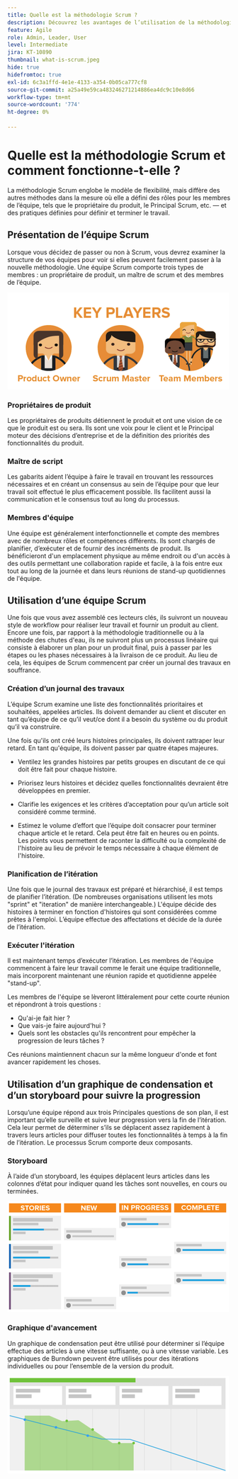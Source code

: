 ```yaml
---
title: Quelle est la méthodologie Scrum ?
description: Découvrez les avantages de l’utilisation de la méthodologie "gratte-ciel agile".
feature: Agile
role: Admin, Leader, User
level: Intermediate
jira: KT-10890
thumbnail: what-is-scrum.jpeg
hide: true
hidefromtoc: true
exl-id: 6c3a1ffd-4e1e-4133-a354-0b05ca777cf8
source-git-commit: a25a49e59ca483246271214886ea4dc9c10e8d66
workflow-type: tm+mt
source-wordcount: '774'
ht-degree: 0%

---
```


# Quelle est la méthodologie Scrum et comment fonctionne-t-elle ?

La méthodologie Scrum englobe le modèle de flexibilité, mais diffère des autres méthodes dans la mesure où elle a défini des rôles pour les membres de l’équipe, tels que le propriétaire du produit, le Principal Scrum, etc. — et des pratiques définies pour définir et terminer le travail.

## Présentation de l’équipe Scrum

Lorsque vous décidez de passer ou non à Scrum, vous devrez examiner la structure de vos équipes pour voir si elles peuvent facilement passer à la nouvelle méthodologie. Une équipe Scrum comporte trois types de membres : un propriétaire de produit, un maître de scrum et des membres de l’équipe.

![Membres de l’équipe Scrum](assets/scrumteammembers-01.png)

### Propriétaires de produit

Les propriétaires de produits détiennent le produit et ont une vision de ce que le produit est ou sera. Ils sont une voix pour le client et le Principal moteur des décisions d’entreprise et de la définition des priorités des fonctionnalités du produit.


### Maître de script

Les gabarits aident l’équipe à faire le travail en trouvant les ressources nécessaires et en créant un consensus au sein de l’équipe pour que leur travail soit effectué le plus efficacement possible. Ils facilitent aussi la communication et le consensus tout au long du processus.


### Membres d&#39;équipe

Une équipe est généralement interfonctionnelle et compte des membres avec de nombreux rôles et compétences différents. Ils sont chargés de planifier, d’exécuter et de fournir des incréments de produit. Ils bénéficieront d&#39;un emplacement physique au même endroit ou d&#39;un accès à des outils permettant une collaboration rapide et facile, à la fois entre eux tout au long de la journée et dans leurs réunions de stand-up quotidiennes de l&#39;équipe.


## Utilisation d’une équipe Scrum

Une fois que vous avez assemblé ces lecteurs clés, ils suivront un nouveau style de workflow pour réaliser leur travail et fournir un produit au client. Encore une fois, par rapport à la méthodologie traditionnelle ou à la méthode des chutes d&#39;eau, ils ne suivront plus un processus linéaire qui consiste à élaborer un plan pour un produit final, puis à passer par les étapes ou les phases nécessaires à la livraison de ce produit. Au lieu de cela, les équipes de Scrum commencent par créer un journal des travaux en souffrance.



### Création d’un journal des travaux

L’équipe Scrum examine une liste des fonctionnalités prioritaires et souhaitées, appelées articles. Ils doivent demander au client et discuter en tant qu’équipe de ce qu’il veut/ce dont il a besoin du système ou du produit qu’il va construire.


Une fois qu&#39;ils ont créé leurs histoires principales, ils doivent rattraper leur retard. En tant qu&#39;équipe, ils doivent passer par quatre étapes majeures.


* Ventilez les grandes histoires par petits groupes en discutant de ce qui doit être fait pour chaque histoire.

* Priorisez leurs histoires et décidez quelles fonctionnalités devraient être développées en premier.

* Clarifie les exigences et les critères d’acceptation pour qu’un article soit considéré comme terminé.

* Estimez le volume d’effort que l’équipe doit consacrer pour terminer chaque article et le retard. Cela peut être fait en heures ou en points. Les points vous permettent de raconter la difficulté ou la complexité de l&#39;histoire au lieu de prévoir le temps nécessaire à chaque élément de l&#39;histoire.


### Planification de l’itération

Une fois que le journal des travaux est préparé et hiérarchisé, il est temps de planifier l’itération. (De nombreuses organisations utilisent les mots &quot;sprint&quot; et &quot;iteration&quot; de manière interchangeable.) L&#39;équipe décide des histoires à terminer en fonction d&#39;histoires qui sont considérées comme prêtes à l&#39;emploi. L’équipe effectue des affectations et décide de la durée de l’itération.



### Exécuter l&#39;itération

Il est maintenant temps d’exécuter l’itération. Les membres de l&#39;équipe commencent à faire leur travail comme le ferait une équipe traditionnelle, mais incorporent maintenant une réunion rapide et quotidienne appelée &quot;stand-up&quot;.

Les membres de l&#39;équipe se lèveront littéralement pour cette courte réunion et répondront à trois questions :

* Qu&#39;ai-je fait hier ?
* Que vais-je faire aujourd&#39;hui ?
* Quels sont les obstacles qu&#39;ils rencontrent pour empêcher la progression de leurs tâches ?


Ces réunions maintiennent chacun sur la même longueur d&#39;onde et font avancer rapidement les choses.



## Utilisation d’un graphique de condensation et d’un storyboard pour suivre la progression

Lorsqu’une équipe répond aux trois Principales questions de son plan, il est important qu’elle surveille et suive leur progression vers la fin de l’itération. Cela leur permet de déterminer s’ils se déplacent assez rapidement à travers leurs articles pour diffuser toutes les fonctionnalités à temps à la fin de l’itération. Le processus Scrum comporte deux composants.


### Storyboard

À l’aide d’un storyboard, les équipes déplacent leurs articles dans les colonnes d’état pour indiquer quand les tâches sont nouvelles, en cours ou terminées.

![Storyboard](assets/storyboard-01.png)


### Graphique d&#39;avancement

Un graphique de condensation peut être utilisé pour déterminer si l’équipe effectue des articles à une vitesse suffisante, ou à une vitesse variable. Les graphiques de Burndown peuvent être utilisés pour des itérations individuelles ou pour l’ensemble de la version du produit.

![Graphique d&#39;avancement](assets/burndown-01.png)

